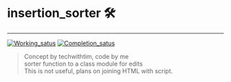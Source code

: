# insertion_sorter 🛠
---
[![Working_satus](https://img.shields.io/static/v1?label=Working_status&message=Stale&color=red&style=flat-square&logo=python)](https://github.com/Wjplatformer/Sudoku_Generator)
[![Completion_satus](https://img.shields.io/static/v1?label=Completion_status&message=Postponed&color=lightgrey&style=flat-square&logo=python)](https://github.com/Wjplatformer/Sudoku_Generator)<br>
> Concept by techwithtim, code by me  
> sorter function to a class module for edits  
> This is not useful, plans on joining HTML with script.
